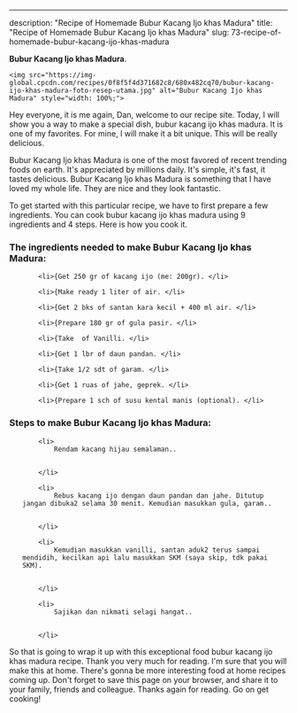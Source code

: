 ---
description: "Recipe of Homemade Bubur Kacang Ijo khas Madura"
title: "Recipe of Homemade Bubur Kacang Ijo khas Madura"
slug: 73-recipe-of-homemade-bubur-kacang-ijo-khas-madura

<p>
	<strong>Bubur Kacang Ijo khas Madura</strong>. 
	
</p>
<p>
	
	<img src="https://img-global.cpcdn.com/recipes/0f8f5f4d371682c8/680x482cq70/bubur-kacang-ijo-khas-madura-foto-resep-utama.jpg" alt="Bubur Kacang Ijo khas Madura" style="width: 100%;">
	
	
</p>
<p>
	Hey everyone, it is me again, Dan, welcome to our recipe site. Today, I will show you a way to make a special dish, bubur kacang ijo khas madura. It is one of my favorites. For mine, I will make it a bit unique. This will be really delicious.
</p>
	
<p>
	Bubur Kacang Ijo khas Madura is one of the most favored of recent trending foods on earth. It's appreciated by millions daily. It's simple, it's fast, it tastes delicious. Bubur Kacang Ijo khas Madura is something that I have loved my whole life. They are nice and they look fantastic.
</p>
<p>
	
</p>

<p>
To get started with this particular recipe, we have to first prepare a few ingredients. You can cook bubur kacang ijo khas madura using 9 ingredients and 4 steps. Here is how you cook it.
</p>

<h3>The ingredients needed to make Bubur Kacang Ijo khas Madura:</h3>

<ol>
	
		<li>{Get 250 gr of kacang ijo (me: 200gr). </li>
	
		<li>{Make ready 1 liter of air. </li>
	
		<li>{Get 2 bks of santan kara kecil + 400 ml air. </li>
	
		<li>{Prepare 180 gr of gula pasir. </li>
	
		<li>{Take  of Vanilli. </li>
	
		<li>{Get 1 lbr of daun pandan. </li>
	
		<li>{Take 1/2 sdt of garam. </li>
	
		<li>{Get 1 ruas of jahe, geprek. </li>
	
		<li>{Prepare 1 sch of susu kental manis (optional). </li>
	
</ol>
<p>
	
</p>

<h3>Steps to make Bubur Kacang Ijo khas Madura:</h3>

<ol>
	
		<li>
			Rendam kacang hijau semalaman..
			
			
		</li>
	
		<li>
			Rebus kacang ijo dengan daun pandan dan jahe. Ditutup jangan dibuka2 selama 30 menit. Kemudian masukkan gula, garam..
			
			
		</li>
	
		<li>
			Kemudian masukkan vanilli, santan aduk2 terus sampai mendidih, kecilkan api lalu masukkan SKM (saya skip, tdk pakai SKM).
			
			
		</li>
	
		<li>
			Sajikan dan nikmati selagi hangat..
			
			
		</li>
	
</ol>

<p>
	
</p>

<p>
	So that is going to wrap it up with this exceptional food bubur kacang ijo khas madura recipe. Thank you very much for reading. I'm sure that you will make this at home. There's gonna be more interesting food at home recipes coming up. Don't forget to save this page on your browser, and share it to your family, friends and colleague. Thanks again for reading. Go on get cooking!
</p>
